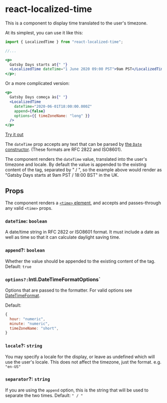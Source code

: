 # react-localized-time

This is a component to display time translated to the user's timezone.

At its simplest, you can use it like this:

```jsx
import { LocalizedTime } from "react-localized-time";

//...

<p>
  Gatsby Days starts at{" "}
  <LocalizedTime dateTime="1 June 2020 09:00 PST">9am PST</LocalizedTime>
</p>;
```

Or a more complicated version:

```jsx
<p>
  Gatsby Days começa às{" "}
  <LocalizedTime
    dateTime="2020-06-01T18:00:00.000Z"
    append={false}
    options={{ timeZoneName: "long" }}
  />
</p>
```

[Try it out](https://codesandbox.io/s/react-localized-time-id0rz)

The `dateTime` prop accepts any text that can be parsed by [the `Date` constructor](https://developer.mozilla.org/en-US/docs/Web/JavaScript/Reference/Global_Objects/Date/Date#Syntax). (These formats are RFC 2822 and ISO8601).

The component renders the `dateTime` value, translated into the user's timezone and locale. By default the value is appended to the existing content of the tag, separated by " / ", so the example above would render as "Gatsby Days starts at 9am PST / 18:00 BST" in the UK.

## Props

The component renders a [`<time>` element](https://developer.mozilla.org/en-US/docs/Web/HTML/Element/time), and accepts and passes-through any valid `<time>` props.

### `dateTime`: `boolean`

A date/time string in RFC 2822 or ISO8601 format. It must include a date as well as time so that it can calculate daylight saving time.

### `append`?: `boolean`

Whether the value should be appended to the existing content of the tag. Default: `true`

### `options?:`Intl.DateTimeFormatOptions`

Options that are passed to the formatter. For valid options see [DateTimeFormat](https://developer.mozilla.org/en-US/docs/Web/JavaScript/Reference/Global_Objects/Intl/DateTimeFormat/format#Syntax).

Default:

```js
{
  hour: "numeric",
  minute: "numeric",
  timeZoneName: "short",
}
```

### `locale`?: `string`

You may specify a locale for the display, or leave as undefined which will use the user's locale. This does not affect the timezone, just the format. e.g. `"en-US"`

### `separator`?: `string`

If you are using the `append` option, this is the string that will be used to separate the two times. Default: `" / "`
